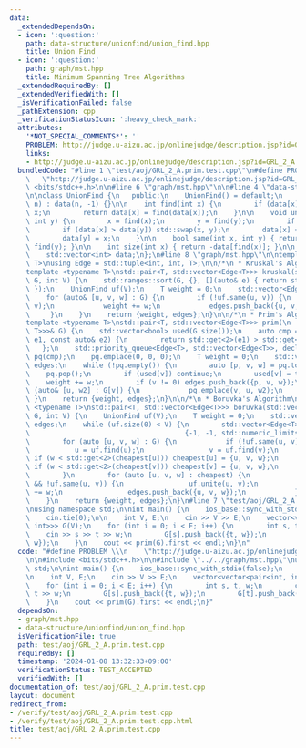 ```yaml
---
data:
  _extendedDependsOn:
  - icon: ':question:'
    path: data-structure/unionfind/union_find.hpp
    title: Union Find
  - icon: ':question:'
    path: graph/mst.hpp
    title: Minimum Spanning Tree Algorithms
  _extendedRequiredBy: []
  _extendedVerifiedWith: []
  _isVerificationFailed: false
  _pathExtension: cpp
  _verificationStatusIcon: ':heavy_check_mark:'
  attributes:
    '*NOT_SPECIAL_COMMENTS*': ''
    PROBLEM: http://judge.u-aizu.ac.jp/onlinejudge/description.jsp?id=GRL_2_A
    links:
    - http://judge.u-aizu.ac.jp/onlinejudge/description.jsp?id=GRL_2_A
  bundledCode: "#line 1 \"test/aoj/GRL_2_A.prim.test.cpp\"\n#define PROBLEM \\\n \
    \   \"http://judge.u-aizu.ac.jp/onlinejudge/description.jsp?id=GRL_2_A\"\n\n#include\
    \ <bits/stdc++.h>\n\n#line 6 \"graph/mst.hpp\"\n\n#line 4 \"data-structure/unionfind/union_find.hpp\"\
    \n\nclass UnionFind {\n   public:\n    UnionFind() = default;\n    explicit UnionFind(int\
    \ n) : data(n, -1) {}\n\n    int find(int x) {\n        if (data[x] < 0) return\
    \ x;\n        return data[x] = find(data[x]);\n    }\n\n    void unite(int x,\
    \ int y) {\n        x = find(x);\n        y = find(y);\n        if (x == y) return;\n\
    \        if (data[x] > data[y]) std::swap(x, y);\n        data[x] += data[y];\n\
    \        data[y] = x;\n    }\n\n    bool same(int x, int y) { return find(x) ==\
    \ find(y); }\n\n    int size(int x) { return -data[find(x)]; }\n\n   private:\n\
    \    std::vector<int> data;\n};\n#line 8 \"graph/mst.hpp\"\n\ntemplate <typename\
    \ T>\nusing Edge = std::tuple<int, int, T>;\n\n/*\n * Kruskal's Algorithm\n */\n\
    template <typename T>\nstd::pair<T, std::vector<Edge<T>>> kruskal(std::vector<Edge<T>>\
    \ G, int V) {\n    std::ranges::sort(G, {}, [](auto& e) { return std::get<2>(e);\
    \ });\n    UnionFind uf(V);\n    T weight = 0;\n    std::vector<Edge<T>> edges;\n\
    \    for (auto& [u, v, w] : G) {\n        if (!uf.same(u, v)) {\n            uf.unite(u,\
    \ v);\n            weight += w;\n            edges.push_back({u, v, w});\n   \
    \     }\n    }\n    return {weight, edges};\n}\n\n/*\n * Prim's Algorithm\n */\n\
    template <typename T>\nstd::pair<T, std::vector<Edge<T>>> prim(\n    const std::vector<std::vector<std::pair<int,\
    \ T>>>& G) {\n    std::vector<bool> used(G.size());\n    auto cmp = [](const auto&\
    \ e1, const auto& e2) {\n        return std::get<2>(e1) > std::get<2>(e2);\n \
    \   };\n    std::priority_queue<Edge<T>, std::vector<Edge<T>>, decltype(cmp)>\
    \ pq(cmp);\n    pq.emplace(0, 0, 0);\n    T weight = 0;\n    std::vector<Edge<T>>\
    \ edges;\n    while (!pq.empty()) {\n        auto [p, v, w] = pq.top();\n    \
    \    pq.pop();\n        if (used[v]) continue;\n        used[v] = true;\n    \
    \    weight += w;\n        if (v != 0) edges.push_back({p, v, w});\n        for\
    \ (auto& [u, w2] : G[v]) {\n            pq.emplace(v, u, w2);\n        }\n   \
    \ }\n    return {weight, edges};\n}\n\n/*\n * Boruvka's Algorithm\n */\ntemplate\
    \ <typename T>\nstd::pair<T, std::vector<Edge<T>>> boruvka(std::vector<Edge<T>>\
    \ G, int V) {\n    UnionFind uf(V);\n    T weight = 0;\n    std::vector<Edge<T>>\
    \ edges;\n    while (uf.size(0) < V) {\n        std::vector<Edge<T>> cheapest(V,\n\
    \                                      {-1, -1, std::numeric_limits<T>::max()});\n\
    \        for (auto [u, v, w] : G) {\n            if (!uf.same(u, v)) {\n     \
    \           u = uf.find(u);\n                v = uf.find(v);\n               \
    \ if (w < std::get<2>(cheapest[u])) cheapest[u] = {u, v, w};\n               \
    \ if (w < std::get<2>(cheapest[v])) cheapest[v] = {u, v, w};\n            }\n\
    \        }\n        for (auto [u, v, w] : cheapest) {\n            if (u != -1\
    \ && !uf.same(u, v)) {\n                uf.unite(u, v);\n                weight\
    \ += w;\n                edges.push_back({u, v, w});\n            }\n        }\n\
    \    }\n    return {weight, edges};\n}\n#line 7 \"test/aoj/GRL_2_A.prim.test.cpp\"\
    \nusing namespace std;\n\nint main() {\n    ios_base::sync_with_stdio(false);\n\
    \    cin.tie(0);\n\n    int V, E;\n    cin >> V >> E;\n    vector<vector<pair<int,\
    \ int>>> G(V);\n    for (int i = 0; i < E; i++) {\n        int s, t, w;\n    \
    \    cin >> s >> t >> w;\n        G[s].push_back({t, w});\n        G[t].push_back({s,\
    \ w});\n    }\n    cout << prim(G).first << endl;\n}\n"
  code: "#define PROBLEM \\\n    \"http://judge.u-aizu.ac.jp/onlinejudge/description.jsp?id=GRL_2_A\"\
    \n\n#include <bits/stdc++.h>\n\n#include \"../../graph/mst.hpp\"\nusing namespace\
    \ std;\n\nint main() {\n    ios_base::sync_with_stdio(false);\n    cin.tie(0);\n\
    \n    int V, E;\n    cin >> V >> E;\n    vector<vector<pair<int, int>>> G(V);\n\
    \    for (int i = 0; i < E; i++) {\n        int s, t, w;\n        cin >> s >>\
    \ t >> w;\n        G[s].push_back({t, w});\n        G[t].push_back({s, w});\n\
    \    }\n    cout << prim(G).first << endl;\n}"
  dependsOn:
  - graph/mst.hpp
  - data-structure/unionfind/union_find.hpp
  isVerificationFile: true
  path: test/aoj/GRL_2_A.prim.test.cpp
  requiredBy: []
  timestamp: '2024-01-08 13:32:33+09:00'
  verificationStatus: TEST_ACCEPTED
  verifiedWith: []
documentation_of: test/aoj/GRL_2_A.prim.test.cpp
layout: document
redirect_from:
- /verify/test/aoj/GRL_2_A.prim.test.cpp
- /verify/test/aoj/GRL_2_A.prim.test.cpp.html
title: test/aoj/GRL_2_A.prim.test.cpp
---
```

